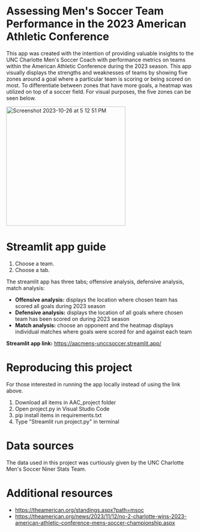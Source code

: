 # Assessing Men's Soccer Team Performance in the 2023 American Athletic Conference


This app was created with the intention of providing valuable insights to the UNC Charlotte Men's Soccer Coach with performance metrics on teams within the American Athletic Conference during the 2023 season. This app visually displays the strengths and weaknesses of teams by showing five zones around a goal where a particular team is scoring or being scored on most. To differentiate between zones that have more goals, a heatmap was utilized on top of a soccer field. For visual purposes, the five zones can be seen below.


<img width="317" alt="Screenshot 2023-10-26 at 5 12 51 PM" src="https://github.com/real-time-analytic/AAC_Mens_Soccer/assets/149093634/1477f113-bf19-45da-907b-0056a2207fed">



# Streamlit app guide


1. Choose a team.
2. Choose a tab.

The streamlit app has three tabs; offensive analysis, defensive analysis, match analysis:
- **Offensive analysis:** displays the location where chosen team has scored all goals during 2023 season
- **Defensive analysis:** displays the location of all goals where chosen team has been scored on during 2023 season 
- **Match analysis:** choose an opponent and the heatmap displays individual matches where goals were scored for and against each team

**Streamlit app link:** https://aacmens-unccsoccer.streamlit.app/ 


# Reproducing this project


For those interested in running the app locally instead of using the link above.

1. Download all items in AAC_project folder
2. Open project.py in Visual Studio Code
3. pip install items in requirements.txt 
4. Type "Streamlit run project.py" in terminal


# Data sources


The data used in this project was curtiously given by the UNC Charlotte Men's Soccer Niner Stats Team.


# Additional resources


- https://theamerican.org/standings.aspx?path=msoc
- https://theamerican.org/news/2023/11/12/no-2-charlotte-wins-2023-american-athletic-conference-mens-soccer-championship.aspx

